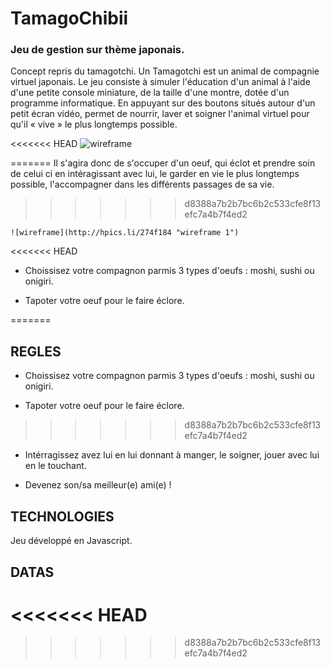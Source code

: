 # TamagoChibii
### Jeu de gestion sur thème japonais.

Concept repris du tamagotchi. Un Tamagotchi est un animal de compagnie virtuel japonais. Le jeu consiste à simuler l'éducation d'un animal à l'aide d'une petite console miniature, de la taille d'une montre, dotée d'un programme informatique. En appuyant sur des boutons situés autour d'un petit écran vidéo, permet de nourrir, laver et soigner l'animal virtuel pour qu'il « vive » le plus longtemps possible.

<<<<<<< HEAD
	![wireframe](http://hpics.li/274f184 "wireframe 1")

=======
Il s'agira donc de s'occuper d'un oeuf, qui éclot et prendre soin de celui ci en intéragissant avec lui, le garder en vie le plus longtemps possible, l'accompagner dans les différents passages de sa vie.
>>>>>>> d8388a7b2b7bc6b2c533cfe8f13efc7a4b7f4ed2

	![wireframe](http://hpics.li/274f184 "wireframe 1")

<<<<<<< HEAD
- Choissisez votre compagnon parmis 3 types d'oeufs : moshi, sushi ou onigiri.

- Tapoter votre oeuf pour le faire éclore.

=======
## REGLES


- Choissisez votre compagnon parmis 3 types d'oeufs : moshi, sushi ou onigiri.

- Tapoter votre oeuf pour le faire éclore.

>>>>>>> d8388a7b2b7bc6b2c533cfe8f13efc7a4b7f4ed2
- Intérragissez avez lui en lui donnant à manger, le soigner, jouer avec lui en le touchant.

- Devenez son/sa meilleur(e) ami(e) !



## TECHNOLOGIES

Jeu développé en Javascript.


## DATAS
<<<<<<< HEAD
=======

>>>>>>> d8388a7b2b7bc6b2c533cfe8f13efc7a4b7f4ed2
